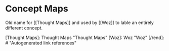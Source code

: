 # Concept Maps

Old name for [[Thought Maps]] and used by [[Woz]] to lable an entirely different concept.

[//begin]: # "Autogenerated link references for markdown compatibility"
[Thought Maps]: Thought Maps "Thought Maps"
[Woz]: Woz "Woz"
[//end]: # "Autogenerated link references"
